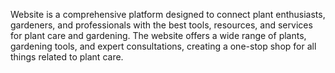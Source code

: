 Website is a comprehensive platform designed to connect plant enthusiasts, gardeners, and professionals with the best tools, resources, and services for plant care and gardening. The website offers a wide range of plants, gardening tools, and expert consultations, creating a one-stop shop for all things related to plant care.
